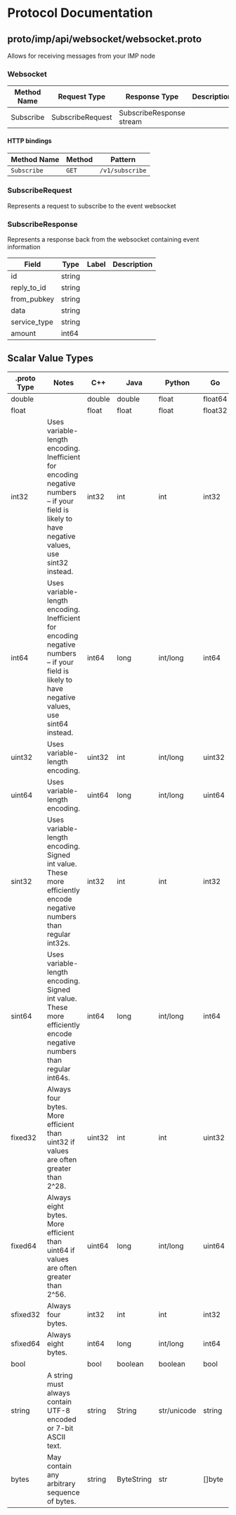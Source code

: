 # Protocol Documentation
<a name="top"></a>

<!--
## Table of Contents

- [proto/imp/api/websocket/websocket.proto](#proto/imp/api/websocket/websocket.proto)
    - [SubscribeRequest](#websocket.SubscribeRequest)
    - [SubscribeResponse](#websocket.SubscribeResponse)

    - [Websocket](#websocket.Websocket)

- [Scalar Value Types](#scalar-value-types)



<a name="proto/imp/api/websocket/websocket.proto"></a>
<p align="right"><a href="#top">Top</a></p>

-->

## proto/imp/api/websocket/websocket.proto
Allows for receiving messages from your IMP node



<a name="websocket.Websocket"></a>

### Websocket


| Method Name | Request Type | Response Type | Description |
| ----------- | ------------ | ------------- | ------------|
| Subscribe | SubscribeRequest | SubscribeResponse stream |  |


#### HTTP bindings

| Method Name | Method | Pattern |
| ----------- | ------ | ------- |
| `Subscribe` | `GET` | `/v1/subscribe` <!-- end services -->



<a name="websocket.SubscribeRequest"></a>

### SubscribeRequest
Represents a request to subscribe to the event websocket






<a name="websocket.SubscribeResponse"></a>

### SubscribeResponse
Represents a response back from the websocket containing event information


| Field | Type | Label | Description |
| ----- | ---- | ----- | ----------- |
| id | string |  |  |
| reply_to_id | string |  |  |
| from_pubkey | string |  |  |
| data | string |  |  |
| service_type | string |  |  |
| amount | int64 |  |  |





 <!-- end messages -->

 <!-- end enums -->

 <!-- end HasExtensions -->

## Scalar Value Types

| .proto Type | Notes | C++ | Java | Python | Go | C# | PHP | Ruby |
| ----------- | ----- | --- | ---- | ------ | -- | -- | --- | ---- |
| <a name="double" /> double |  | double | double | float | float64 | double | float | Float |
| <a name="float" /> float |  | float | float | float | float32 | float | float | Float |
| <a name="int32" /> int32 | Uses variable-length encoding. Inefficient for encoding negative numbers – if your field is likely to have negative values, use sint32 instead. | int32 | int | int | int32 | int | integer | Bignum or Fixnum (as required) |
| <a name="int64" /> int64 | Uses variable-length encoding. Inefficient for encoding negative numbers – if your field is likely to have negative values, use sint64 instead. | int64 | long | int/long | int64 | long | integer/string | Bignum |
| <a name="uint32" /> uint32 | Uses variable-length encoding. | uint32 | int | int/long | uint32 | uint | integer | Bignum or Fixnum (as required) |
| <a name="uint64" /> uint64 | Uses variable-length encoding. | uint64 | long | int/long | uint64 | ulong | integer/string | Bignum or Fixnum (as required) |
| <a name="sint32" /> sint32 | Uses variable-length encoding. Signed int value. These more efficiently encode negative numbers than regular int32s. | int32 | int | int | int32 | int | integer | Bignum or Fixnum (as required) |
| <a name="sint64" /> sint64 | Uses variable-length encoding. Signed int value. These more efficiently encode negative numbers than regular int64s. | int64 | long | int/long | int64 | long | integer/string | Bignum |
| <a name="fixed32" /> fixed32 | Always four bytes. More efficient than uint32 if values are often greater than 2^28. | uint32 | int | int | uint32 | uint | integer | Bignum or Fixnum (as required) |
| <a name="fixed64" /> fixed64 | Always eight bytes. More efficient than uint64 if values are often greater than 2^56. | uint64 | long | int/long | uint64 | ulong | integer/string | Bignum |
| <a name="sfixed32" /> sfixed32 | Always four bytes. | int32 | int | int | int32 | int | integer | Bignum or Fixnum (as required) |
| <a name="sfixed64" /> sfixed64 | Always eight bytes. | int64 | long | int/long | int64 | long | integer/string | Bignum |
| <a name="bool" /> bool |  | bool | boolean | boolean | bool | bool | boolean | TrueClass/FalseClass |
| <a name="string" /> string | A string must always contain UTF-8 encoded or 7-bit ASCII text. | string | String | str/unicode | string | string | string | String (UTF-8) |
| <a name="bytes" /> bytes | May contain any arbitrary sequence of bytes. | string | ByteString | str | []byte | ByteString | string | String (ASCII-8BIT) |
